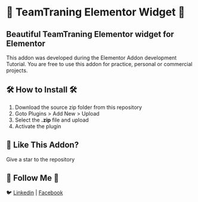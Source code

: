 # 💜 TeamTraning Elementor Widget 💜

## Beautiful TeamTraning Elementor widget for Elementor

This addon was developed during the Elementor Addon development Tutorial. You are free to use this addon for practice, personal or commercial projects.

## 🛠️ How to Install 🛠️

1. Download the source zip folder from this repository
2. Goto Plugins > Add New > Upload
3. Select the **.zip** file and upload
4. Activate the plugin

## 💜 Like This Addon?

Give a star to the repository

## 🧔 Follow Me 🧔

🐦 [Linkedin](https://bd.linkedin.com/in/iamrealfarhanbd) | [Facebook](https://www.facebook.com/iamrealfarhanbd/)

